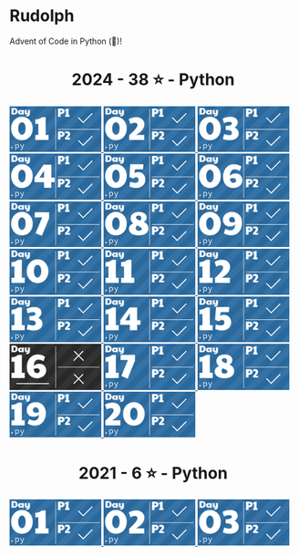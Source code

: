 # Rudolph

Advent of Code in Python (🐍)!

<!-- AOC TILES BEGIN -->
<h1 align="center">
  2024 - 38 ⭐ - Python
</h1>
<a href="src/solutions/2024/day01.py">
  <img src=".aoc_tiles/tiles/2024/01.png" width="161px">
</a>
<a href="src/solutions/2024/day02.py">
  <img src=".aoc_tiles/tiles/2024/02.png" width="161px">
</a>
<a href="src/solutions/2024/day03.py">
  <img src=".aoc_tiles/tiles/2024/03.png" width="161px">
</a>
<a href="src/solutions/2024/day04.py">
  <img src=".aoc_tiles/tiles/2024/04.png" width="161px">
</a>
<a href="src/solutions/2024/day05.py">
  <img src=".aoc_tiles/tiles/2024/05.png" width="161px">
</a>
<a href="src/solutions/2024/day06.py">
  <img src=".aoc_tiles/tiles/2024/06.png" width="161px">
</a>
<a href="src/solutions/2024/day07.py">
  <img src=".aoc_tiles/tiles/2024/07.png" width="161px">
</a>
<a href="src/solutions/2024/day08.py">
  <img src=".aoc_tiles/tiles/2024/08.png" width="161px">
</a>
<a href="src/solutions/2024/day09.py">
  <img src=".aoc_tiles/tiles/2024/09.png" width="161px">
</a>
<a href="src/solutions/2024/day10.py">
  <img src=".aoc_tiles/tiles/2024/10.png" width="161px">
</a>
<a href="src/solutions/2024/day11.py">
  <img src=".aoc_tiles/tiles/2024/11.png" width="161px">
</a>
<a href="src/solutions/2024/day12.py">
  <img src=".aoc_tiles/tiles/2024/12.png" width="161px">
</a>
<a href="src/solutions/2024/day13.py">
  <img src=".aoc_tiles/tiles/2024/13.png" width="161px">
</a>
<a href="src/solutions/2024/day14.py">
  <img src=".aoc_tiles/tiles/2024/14.png" width="161px">
</a>
<a href="src/solutions/2024/day15.py">
  <img src=".aoc_tiles/tiles/2024/15.png" width="161px">
</a>
<a href="None">
  <img src=".aoc_tiles/tiles/2024/16.png" width="161px">
</a>
<a href="src/solutions/2024/day17.py">
  <img src=".aoc_tiles/tiles/2024/17.png" width="161px">
</a>
<a href="src/solutions/2024/day18.py">
  <img src=".aoc_tiles/tiles/2024/18.png" width="161px">
</a>
<a href="src/solutions/2024/day19.py">
  <img src=".aoc_tiles/tiles/2024/19.png" width="161px">
</a>
<a href="src/solutions/2024/day20.py">
  <img src=".aoc_tiles/tiles/2024/20.png" width="161px">
</a>
<h1 align="center">
  2021 - 6 ⭐ - Python
</h1>
<a href="src/solutions/2021/day01.py">
  <img src=".aoc_tiles/tiles/2021/01.png" width="161px">
</a>
<a href="src/solutions/2021/day02.py">
  <img src=".aoc_tiles/tiles/2021/02.png" width="161px">
</a>
<a href="src/solutions/2021/day03.py">
  <img src=".aoc_tiles/tiles/2021/03.png" width="161px">
</a>
<!-- AOC TILES END -->
